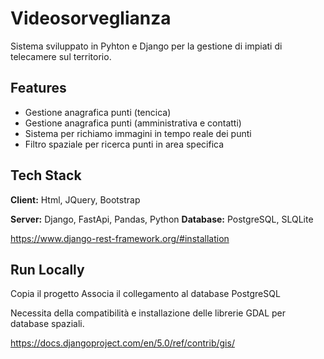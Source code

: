 
# Videosorveglianza

Sistema sviluppato in Pyhton e Django per la gestione di impiati di telecamere sul territorio.




## Features

- Gestione anagrafica punti (tencica)
- Gestione anagrafica punti (amministrativa e contatti)
- Sistema per richiamo immagini in tempo reale dei punti
- Filtro spaziale per ricerca punti in area specifica


## Tech Stack

**Client:** Html, JQuery, Bootstrap

**Server:** Django, FastApi, Pandas, Python
**Database:** PostgreSQL, SLQLite

https://www.django-rest-framework.org/#installation


## Run Locally

Copia il progetto
Associa il collegamento al database PostgreSQL

Necessita della compatibilità e installazione delle librerie GDAL per database spaziali.

https://docs.djangoproject.com/en/5.0/ref/contrib/gis/

